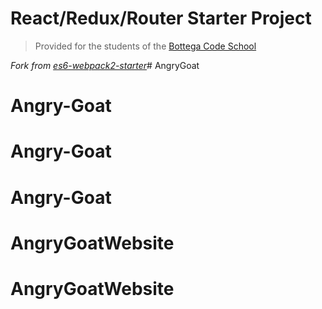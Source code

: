 # React/Redux/Router Starter Project

> Provided for the students of the [Bottega Code School](https://bottega.tech/)

*Fork from [es6-webpack2-starter](https://github.com/micooz/es6-webpack2-starter)*# AngryGoat
# Angry-Goat
# Angry-Goat
# Angry-Goat
# AngryGoatWebsite
# AngryGoatWebsite
